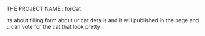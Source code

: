 THE PROJECT NAME : forCat

its about filling form about ur cat detalis and it will published  in the page 
and u can vote for the cat that look pretty 

